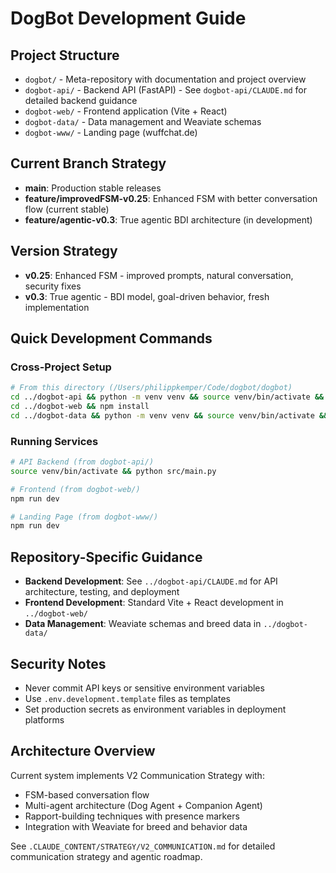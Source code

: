 # DogBot Development Guide

## Project Structure
- `dogbot/` - Meta-repository with documentation and project overview
- `dogbot-api/` - Backend API (FastAPI) - See `dogbot-api/CLAUDE.md` for detailed backend guidance
- `dogbot-web/` - Frontend application (Vite + React)
- `dogbot-data/` - Data management and Weaviate schemas
- `dogbot-www/` - Landing page (wuffchat.de)

## Current Branch Strategy
- **main**: Production stable releases
- **feature/improvedFSM-v0.25**: Enhanced FSM with better conversation flow (current stable)
- **feature/agentic-v0.3**: True agentic BDI architecture (in development)

## Version Strategy  
- **v0.25**: Enhanced FSM - improved prompts, natural conversation, security fixes
- **v0.3**: True agentic - BDI model, goal-driven behavior, fresh implementation

## Quick Development Commands

### Cross-Project Setup
```bash
# From this directory (/Users/philippkemper/Code/dogbot/dogbot)
cd ../dogbot-api && python -m venv venv && source venv/bin/activate && pip install -r requirements.txt
cd ../dogbot-web && npm install
cd ../dogbot-data && python -m venv venv && source venv/bin/activate && pip install -r requirements.txt
```

### Running Services
```bash
# API Backend (from dogbot-api/)
source venv/bin/activate && python src/main.py

# Frontend (from dogbot-web/)
npm run dev

# Landing Page (from dogbot-www/)
npm run dev
```

## Repository-Specific Guidance
- **Backend Development**: See `../dogbot-api/CLAUDE.md` for API architecture, testing, and deployment
- **Frontend Development**: Standard Vite + React development in `../dogbot-web/`
- **Data Management**: Weaviate schemas and breed data in `../dogbot-data/`

## Security Notes
- Never commit API keys or sensitive environment variables
- Use `.env.development.template` files as templates
- Set production secrets as environment variables in deployment platforms

## Architecture Overview
Current system implements V2 Communication Strategy with:
- FSM-based conversation flow
- Multi-agent architecture (Dog Agent + Companion Agent)
- Rapport-building techniques with presence markers
- Integration with Weaviate for breed and behavior data

See `.CLAUDE_CONTENT/STRATEGY/V2_COMMUNICATION.md` for detailed communication strategy and agentic roadmap.